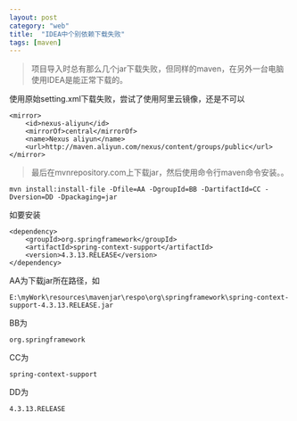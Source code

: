 ```yaml
---
layout: post
category: "web"
title:  "IDEA中个别依赖下载失败"
tags: [maven]
---
```




> 项目导入时总有那么几个jar下载失败，但同样的maven，在另外一台电脑使用IDEA是能正常下载的。  

使用原始setting.xml下载失败，尝试了使用阿里云镜像，还是不可以 

	<mirror>
        <id>nexus-aliyun</id>
        <mirrorOf>central</mirrorOf>       
        <name>Nexus aliyun</name>
        <url>http://maven.aliyun.com/nexus/content/groups/public</url>
    </mirror> 



> 最后在mvnrepository.com上下载jar，然后使用命令行maven命令安装。。

	
	mvn install:install-file -Dfile=AA -DgroupId=BB -DartifactId=CC -Dversion=DD -Dpackaging=jar  

如要安装  

	<dependency>
	    <groupId>org.springframework</groupId>
	    <artifactId>spring-context-support</artifactId>
	    <version>4.3.13.RELEASE</version>
	</dependency>


AA为下载jar所在路径，如  

	E:\myWork\resources\mavenjar\respo\org\springframework\spring-context-support-4.3.13.RELEASE.jar
BB为  

	org.springframework  
CC为  

	spring-context-support
DD为  

	4.3.13.RELEASE